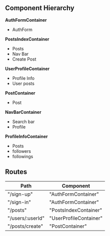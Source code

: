 ## Component Hierarchy

**AuthFormContainer**
 - AuthForm

**PostsIndexContainer**
 - Posts
 - Nav Bar
 - Create Post

**UserProfileContainer**
 - Profile Info
 - User posts

**PostContainer**
 - Post

**NavBarContainer**
 - Search bar
 - Profile

**ProfileInfoContainer**
 - Posts
 - followers
 - followings

## Routes

|Path   | Component   |
|-------|-------------|
| "/sign-up" | "AuthFormContainer" |
| "/sign-in" | "AuthFormContainer" |
| "/posts" | "PostsIndexContainer" |
| "/users/:userId" | "UserProfileContainer" |
| "/posts/create" | "PostContainer" |
